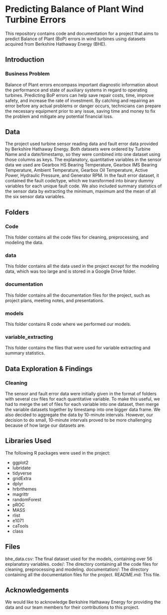 # Predicting Balance of Plant Wind Turbine Errors 

This repository contains code and documentation for a project that aims to predict Balance of Plant (BoP) errors in wind turbines using datasets acquired from Berkshire Hathaway Energy (BHE).

## Introduction
### Business Problem
Balance of Plant errors encompass important diagnostic information about the performance and state of auxiliary systems in regard to operating turbines. Predicting BoP errors can help save repair costs, time, improve safety, and increase the rate of investment. By catching and repairing an error before any actual problems or danger occurs, technicians can prepare the necessary equipment prior to any issue, saving time and money to fix the problem and mitigate any potential financial loss.

## Data
The project used turbine sensor reading data and fault error data provided by Berkshire Hathaway Energy. Both datasets were ordered by Turbine Name and a date/timestamp, so they were combined into one dataset using those columns as keys. The explanatory, quantitative variables in the sensor data we used are Gearbox HS Bearing Temperature, Gearbox IMS Bearing Temperature, Ambient Temperature, Gearbox Oil Temperature, Active Power, Hydraulic Pressure, and Generator RPM. In the fault error dataset, it contained the fault code/type, which we transformed into binary dummy variables for each unique fault code. We also included summary statistics of the sensor data by extracting the minimum, maximum and the mean of all the six sensor data variables.

## Folders

### Code
This folder contains all the code files for cleaning, preprocessing, and modeling the data.

### data
This folder contains all the data used in the project except for the modeling data, which was too large and is stored in a Google Drive folder.

### documentation
This folder contains all the documentation files for the project, such as project plans, meeting notes, and presentations.

### models
This folder contains R code where we performed our models.

### variable_extracting
This folder contains the files that were used for variable extracting and summary statistics.


## Data Exploration & Findings
### Cleaning
The sensor and fault error data were initially given in the format of folders with several csv files for each quantitative variable. To make this useful, we had to merge the set of files for each variable into one dataset, then merge the variable datasets together by timestamp into one bigger data frame. We also decided to aggregate the data by 10-minute intervals. However, our decision to do small, 10-minute intervals proved to be more challenging because of how large our datasets are.

## Libraries Used
The following R packages were used in the project:

- ggplot2
- lubridate
- tidyverse
- gridExtra
- dplyr
- hrbrthemes
- magrittr
- randomForest
- pROC
- MASS
- rlist
- e1071
- caTools
- class
 
## Files

bhe_data.csv: The final dataset used for the models, containing over 56 explanatory variables.
code/: The directory containing all the code files for cleaning, preprocessing and modeling.
documentation/: The directory containing all the documentation files for the project.
README.md: This file.

## Acknowledgements
We would like to acknowledge Berkshire Hathaway Energy for providing the data and our team members for their contributions to this project.
